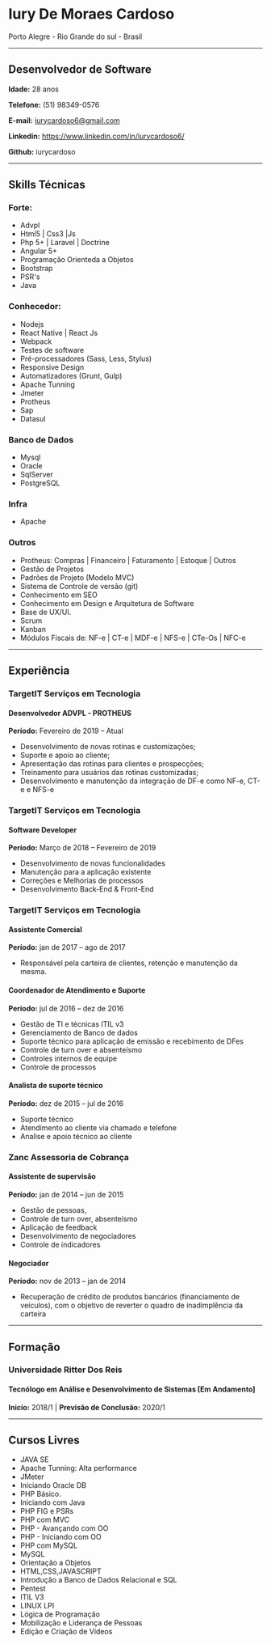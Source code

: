 
# Iury De Moraes Cardoso

Porto Alegre - Rio Grande do sul - Brasil

--------------------------------
## Desenvolvedor de Software

**Idade:** 28 anos

**Telefone:** (51) 98349-0576

**E-mail:** iurycardoso6@gmail.com

**Linkedin:** https://www.linkedin.com/in/iurycardoso6/

**Github:** iurycardoso

______________________________________

## Skills Técnicas

### Forte:
- Advpl
- Html5 | Css3 |Js
- Php 5+ | Laravel | Doctrine
- Angular 5+ 
- Programação Orienteda a Objetos
- Bootstrap
- PSR's 
- Java

### Conhecedor: 

- Nodejs
- React Native | React Js
- Webpack
- Testes de software
- Pré-processadores (Sass, Less, Stylus)
- Responsive Design
- Automatizadores (Grunt, Gulp)
- Apache Tunning
- Jmeter
- Protheus
- Sap
- Datasul

### Banco de Dados

- Mysql
- Oracle
- SqlServer
- PostgreSQL

### Infra

- Apache

### Outros
- Protheus: Compras | Financeiro | Faturamento | Estoque | Outros
- Gestão de Projetos
- Padrões de Projeto (Modelo MVC)
- Sistema de Controle de versão (git)
- Conhecimento em SEO
- Conhecimento em Design e Arquitetura de Software
- Base de UX/UI.
- Scrum
- Kanban
- Módulos Fiscais de: NF-e | CT-e | MDF-e | NFS-e | CTe-Os | NFC-e

-----------------------------------------------------------------

## Experiência

### TargetIT Serviços em Tecnologia
#### Desenvolvedor ADVPL - PROTHEUS
**Período:** Fevereiro de 2019 – Atual

- Desenvolvimento de novas rotinas e customizações; 
- Suporte e apoio ao cliente; 
- Apresentação das rotinas para clientes e prospecções;
- Treinamento para usuários das rotinas customizadas; 
- Desenvolvimento e manutenção da integração de DF-e como NF-e, CT-e e NFS-e 



### TargetIT Serviços em Tecnologia
#### Software Developer
**Período:** Março de 2018 – Fevereiro de 2019

- Desenvolvimento de novas funcionalidades 
- Manutenção para a aplicação existente
- Correções e Melhorias de processos 
- Desenvolvimento Back-End & Front-End



### TargetIT Serviços em Tecnologia
#### Assistente Comercial
**Período:** jan de 2017 – ago de 2017

- Responsável pela carteira de clientes, retenção e manutenção da mesma. 

#### Coordenador de Atendimento e Suporte
**Período:** jul de 2016 – dez de 2016

- Gestão de TI e técnicas ITIL v3
- Gerenciamento de Banco de dados
- Suporte técnico para aplicação de emissão e recebimento de DFes 
- Controle de turn over e absenteísmo
- Controles internos de equipe
- Controle de processos 

#### Analista de suporte técnico
**Período:** dez de 2015 – jul de 2016

- Suporte técnico 
- Atendimento ao cliente via chamado e telefone 
- Analise e apoio técnico ao cliente

### Zanc Assessoria de Cobrança
#### Assistente de supervisão
**Período:** jan de 2014 – jun de 2015

- Gestão de pessoas, 
- Controle de turn over, absenteísmo
- Aplicação de feedback 
- Desenvolvimento de negociadores
- Controle de indicadores

#### Negociador
**Período:** nov de 2013 – jan de 2014

- Recuperação de crédito de produtos bancários (financiamento de veículos), com o objetivo de reverter o quadro de inadimplência da carteira

-----------------------------------------------------------------------------------------

## Formação

### Universidade Ritter Dos Reis
#### Tecnólogo em Análise e Desenvolvimento de Sistemas [Em Andamento]
**Inicío:** 2018/1 | **Previsão de Conclusão:** 2020/1

-------------------------------------------------------------------------------------------

## Cursos Livres

- JAVA SE
- Apache Tunning: Alta performance
- JMeter
- Iniciando Oracle DB
- PHP Básico.
- Iniciando com Java
- PHP FIG e PSRs
- PHP com MVC
- PHP - Avançando com OO
- PHP - Iniciando com OO
- PHP com MySQL
- MySQL
- Orientação a Objetos
- HTML,CSS,JAVASCRIPT
- Introdução a Banco de Dados Relacional e SQL
- Pentest
- ITIL V3
- LINUX LPI
- Lógica de Programação
- Mobilização e Liderança de Pessoas
- Edição e Criação de Vídeos

